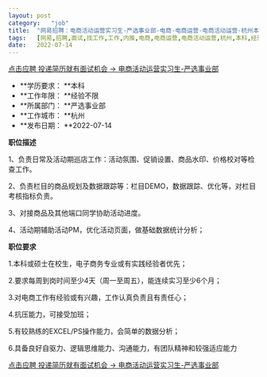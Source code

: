```yaml
---
layout:	post
category:	"job"
title:	"网易招聘：电商活动运营实习生-严选事业部-电商-电商运营-电商活动运营-杭州本科经验不限"
tags:	[网易,招聘,面试,找工作,工作,内推,电商,电商运营,电商活动运营,杭州,本科,经验不限]
date:	2022-07-14
---
```


[点击应聘 投递简历就有面试机会 ->  电商活动运营实习生-严选事业部](http://mobile.bole.netease.com/bole/boleDetail?id=41557&employeeId=346f03c3cda5f04c&key=all)



- **学历要求： **本科
- **工作年限： **经验不限
- **所属部门： **严选事业部
- **工作城市： **杭州
- **发布日期： **2022-07-14



**职位描述**

1、负责日常及活动期巡店工作：活动氛围、促销设置、商品水印、价格校对等检查工作。

2、负责栏目的商品规划及数据跟踪等：栏目DEMO，数据跟踪、优化等，对栏目考核指标负责。

3、对接商品及其他端口同学协助活动进度。

4、活动期辅助活动PM，优化活动页面，做基础数据统计分析；



**职位要求**

1.本科或硕士在校生，电子商务专业或有实践经验者优先；

2.要求每周到岗时间至少4天（周一至周五），能连续实习至少6个月；

3.对电商工作有经验或有兴趣，工作认真负责且有责任心；

4.抗压能力，可接受加班；

5.有较熟练的EXCEL/PS操作能力，会简单的数据分析；

6.具备良好自驱力、逻辑思维能力、沟通能力，有团队精神和较强适应能力



[点击应聘 投递简历就有面试机会 ->  电商活动运营实习生-严选事业部](http://mobile.bole.netease.com/bole/boleDetail?id=41557&employeeId=346f03c3cda5f04c&key=all)